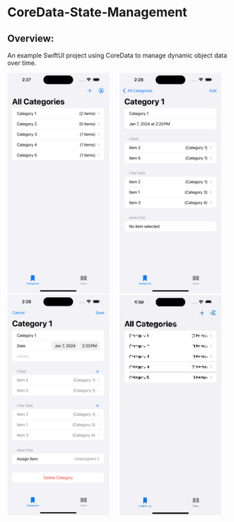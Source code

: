 # CoreData-State-Management


## Overview: 

An example SwiftUI project using CoreData to manage dynamic object data over time.

<p align="center">

  <img src="PreviewResources/Screenshot1.png" width="230"  title="All Categories">&nbsp;&nbsp;&nbsp;&nbsp;&nbsp;
<img src="PreviewResources/Screenshot2.png" width="230"  title="Category Detail View">&nbsp;&nbsp;&nbsp;&nbsp;&nbsp;
  <img src="PreviewResources/Screenshot3.png" width="230"  title="Editing Category">&nbsp;&nbsp;&nbsp;&nbsp;&nbsp;
  <img src="PreviewResources/ScreenRecording1.gif" width="230" title="App Example">&nbsp;&nbsp;&nbsp;&nbsp;&nbsp;
</p>
<br></br>
